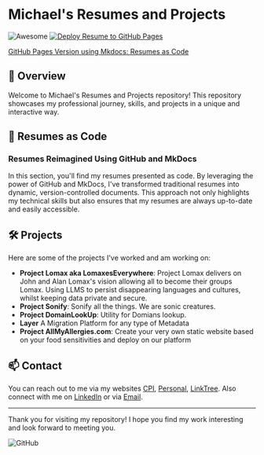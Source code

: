 # Michael's Resumes and Projects

![Awesome](https://img.shields.io/badge/Awesome-README-blue.svg)
[![Deploy Resume to GitHub Pages](https://github.com/michaelcolletti/resume-warehouse/actions/workflows/deploy-resume2MD.yml/badge.svg?branch=gh-pages)](https://github.com/michaelcolletti/resume-warehouse/actions/workflows/deploy-resume2MD.yml)


[GitHub Pages Version using Mkdocs: Resumes as Code](https://michaelcolletti.github.io/resume-warehouse/)

## 🚀 Overview

Welcome to Michael's Resumes and Projects repository! This repository showcases my professional journey, skills, and projects in a unique and interactive way.

## 📄 Resumes as Code

### Resumes Reimagined Using GitHub and MkDocs

In this section, you'll find my resumes presented as code. By leveraging the power of GitHub and MkDocs, I've transformed traditional resumes into dynamic, version-controlled documents. This approach not only highlights my technical skills but also ensures that my resumes are always up-to-date and easily accessible.

## 🛠️ Projects

Here are some of the projects I've worked and am working on:

- **Project Lomax aka LomaxesEverywhere**: Project Lomax delivers on John and Alan Lomax's vision allowing all to become their groups Lomax. Using LLMS to persist disappearing languages and cultures, whilst keeping data private and secure. 
- **Project Sonify**: Sonify all the things. We are sonic creatures.
- **Project DomainLookUp**: Utility for Domians lookup.
- **Layer** A Migration Platform for any type of Metadata
- **Project AllMyAllergies.com**: Create your very own static website based on your food sensitivities and deploy on our platform 

## 📫 Contact

You can reach out to me via my websites [CPI](https://cpossibilities.com), [Personal](http://michaelcolletti.com), [LinkTree](https://linktr.ee/michaelcolletti). Also connect with me on [LinkedIn](https://www.linkedin.com/in/michaelgcolletti) or via [Email](mailto:devnullid+github@gmail.com).

---

Thank you for visiting my repository! I hope you find my work interesting and look forward to meeting you. 

![GitHub](https://img.shields.io/github/followers/michaelcolletti?style=social)
